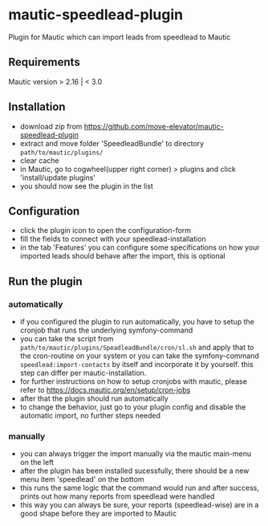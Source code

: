 # mautic-speedlead-plugin
Plugin for Mautic which can import leads from speedlead to Mautic

## Requirements
Mautic version > 2.16 | < 3.0

## Installation
* download zip from https://github.com/move-elevator/mautic-speedlead-plugin
* extract and move folder 'SpeedleadBundle' to directory
```path/to/mautic/plugins/```
* clear cache
* in Mautic, go to  cogwheel(upper right corner) > plugins and click 'install/update plugins'
* you should now see the plugin in the list

## Configuration
* click the plugin icon to open the configuration-form
* fill the fields to connect with your speedlead-installation
* in the tab 'Features' you can configure some specifications on how your imported leads should behave after the import, this is optional

## Run the plugin
### automatically
* if you configured the plugin to run automatically, you have to setup the cronjob that runs the underlying symfony-command
* you can take the script from ```path/to/mautic/plugins/SpeadleadBundle/cron/sl.sh``` and apply that to the cron-routine on your system
or you can take the symfony-command ```speedlead:import-contacts``` by itself and incorporate it by yourself. this step can differ per mautic-installation.
* for further instructions on how to setup cronjobs with mautic, please refer to  https://docs.mautic.org/en/setup/cron-jobs
* after that the plugin should run automatically
* to change the behavior, just go to your plugin config and disable the automatic import, no further steps needed
### manually
* you can always trigger the import manually via the mautic main-menu on the left
* after the plugin has been installed sucessfully, there should be a new menu item 'speedlead' on the bottom
* this runs the same logic that the command would run and after success, prints out how many reports from speedlead were handled
* this way you can always be sure, your reports (speedlead-wise) are in a good shape before they are imported to Mautic
